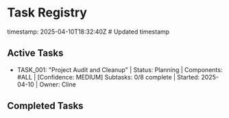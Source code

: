 # Task Registry
timestamp: 2025-04-10T18:32:40Z # Updated timestamp

## Active Tasks
- TASK_001: "Project Audit and Cleanup" | Status: Planning | Components: #ALL | [Confidence: MEDIUM]
  Subtasks: 0/8 complete | Started: 2025-04-10 | Owner: Cline

## Completed Tasks
<!-- List completed tasks here -->
